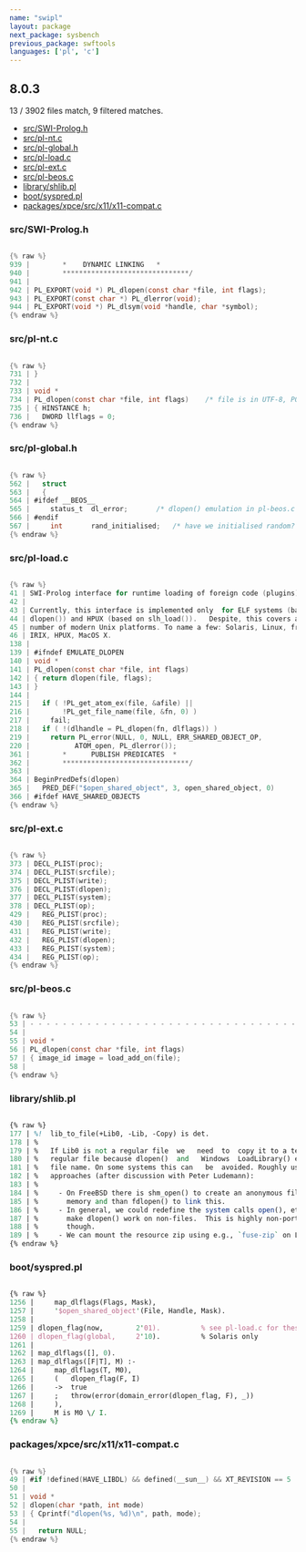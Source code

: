 ```yaml
---
name: "swipl"
layout: package
next_package: sysbench
previous_package: swftools
languages: ['pl', 'c']
---
```

## 8.0.3
13 / 3902 files match, 9 filtered matches.

 - [src/SWI-Prolog.h](#srcswi-prologh)
 - [src/pl-nt.c](#srcpl-ntc)
 - [src/pl-global.h](#srcpl-globalh)
 - [src/pl-load.c](#srcpl-loadc)
 - [src/pl-ext.c](#srcpl-extc)
 - [src/pl-beos.c](#srcpl-beosc)
 - [library/shlib.pl](#libraryshlibpl)
 - [boot/syspred.pl](#bootsyspredpl)
 - [packages/xpce/src/x11/x11-compat.c](#packagesxpcesrcx11x11-compatc)

### src/SWI-Prolog.h

```c

{% raw %}
939 | 		 *	  DYNAMIC LINKING	*
940 | 		 *******************************/
941 | 
942 | PL_EXPORT(void *)	PL_dlopen(const char *file, int flags);
943 | PL_EXPORT(const char *) PL_dlerror(void);
944 | PL_EXPORT(void *)	PL_dlsym(void *handle, char *symbol);
{% endraw %}

```
### src/pl-nt.c

```c

{% raw %}
731 | }
732 | 
733 | void *
734 | PL_dlopen(const char *file, int flags)	/* file is in UTF-8, POSIX path */
735 | { HINSTANCE h;
736 |   DWORD llflags = 0;
{% endraw %}

```
### src/pl-global.h

```c

{% raw %}
562 |   struct
563 |   {
564 | #ifdef __BEOS__
565 |     status_t	dl_error;		/* dlopen() emulation in pl-beos.c */
566 | #endif
567 |     int		rand_initialised;	/* have we initialised random? */
{% endraw %}

```
### src/pl-load.c

```c

{% raw %}
41 | SWI-Prolog interface for runtime loading of foreign code (plugins).
42 | 
43 | Currently, this interface is implemented only  for ELF systems (based on
44 | dlopen()) and HPUX (based on slh_load()).   Despite, this covers a large
45 | number of modern Unix platforms. To name a few: Solaris, Linux, freeBSD,
46 | IRIX, HPUX, MacOS X.
138 | 
139 | #ifndef EMULATE_DLOPEN
140 | void *
141 | PL_dlopen(const char *file, int flags)
142 | { return dlopen(file, flags);
143 | }
144 | 
215 |   if ( !PL_get_atom_ex(file, &afile) ||
216 |        !PL_get_file_name(file, &fn, 0) )
217 |     fail;
218 |   if ( !(dlhandle = PL_dlopen(fn, dlflags)) )
219 |     return PL_error(NULL, 0, NULL, ERR_SHARED_OBJECT_OP,
220 | 		    ATOM_open, PL_dlerror());
361 | 		 *      PUBLISH PREDICATES	*
362 | 		 *******************************/
363 | 
364 | BeginPredDefs(dlopen)
365 |   PRED_DEF("$open_shared_object", 3, open_shared_object, 0)
366 | #ifdef HAVE_SHARED_OBJECTS
{% endraw %}

```
### src/pl-ext.c

```c

{% raw %}
373 | DECL_PLIST(proc);
374 | DECL_PLIST(srcfile);
375 | DECL_PLIST(write);
376 | DECL_PLIST(dlopen);
377 | DECL_PLIST(system);
378 | DECL_PLIST(op);
429 |   REG_PLIST(proc);
430 |   REG_PLIST(srcfile);
431 |   REG_PLIST(write);
432 |   REG_PLIST(dlopen);
433 |   REG_PLIST(system);
434 |   REG_PLIST(op);
{% endraw %}

```
### src/pl-beos.c

```c

{% raw %}
53 | - - - - - - - - - - - - - - - - - - - - - - - - - - - - - - - - - - - - - */
54 | 
55 | void *
56 | PL_dlopen(const char *file, int flags)
57 | { image_id image = load_add_on(file);
58 | 
{% endraw %}

```
### library/shlib.pl

```pl

{% raw %}
177 | %!  lib_to_file(+Lib0, -Lib, -Copy) is det.
178 | %
179 | %   If Lib0 is not a regular file  we   need  to  copy it to a temporary
180 | %   regular file because dlopen()  and   Windows  LoadLibrary() expect a
181 | %   file name. On some systems this can   be  avoided. Roughly using two
182 | %   approaches (after discussion with Peter Ludemann):
183 | %
184 | %     - On FreeBSD there is shm_open() to create an anonymous file in
185 | %       memory and than fdlopen() to link this.
186 | %     - In general, we could redefine the system calls open(), etc. to
187 | %       make dlopen() work on non-files.  This is highly non-portably
188 | %       though.
189 | %     - We can mount the resource zip using e.g., `fuse-zip` on Linux.
{% endraw %}

```
### boot/syspred.pl

```pl

{% raw %}
1256 |     map_dlflags(Flags, Mask),
1257 |     '$open_shared_object'(File, Handle, Mask).
1258 | 
1259 | dlopen_flag(now,        2'01).          % see pl-load.c for these constants
1260 | dlopen_flag(global,     2'10).          % Solaris only
1261 | 
1262 | map_dlflags([], 0).
1263 | map_dlflags([F|T], M) :-
1264 |     map_dlflags(T, M0),
1265 |     (   dlopen_flag(F, I)
1266 |     ->  true
1267 |     ;   throw(error(domain_error(dlopen_flag, F), _))
1268 |     ),
1269 |     M is M0 \/ I.
{% endraw %}

```
### packages/xpce/src/x11/x11-compat.c

```c

{% raw %}
49 | #if !defined(HAVE_LIBDL) && defined(__sun__) && XT_REVISION == 5
50 | 
51 | void *
52 | dlopen(char *path, int mode)
53 | { Cprintf("dlopen(%s, %d)\n", path, mode);
54 | 
55 |   return NULL;
{% endraw %}

```